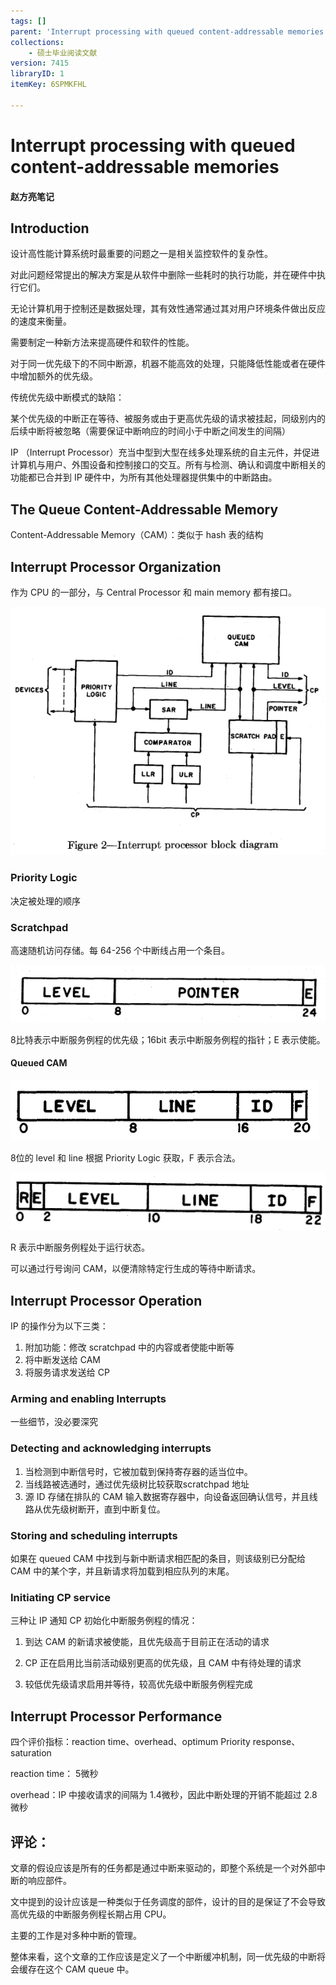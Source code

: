 ```yaml
---
tags: []
parent: 'Interrupt processing with queued content-addressable memories'
collections:
    - 硕士毕业阅读文献
version: 7415
libraryID: 1
itemKey: 6SPMKFHL

---
```

# Interrupt processing with queued content-addressable memories

#### 赵方亮笔记

## Introduction

设计高性能计算系统时最重要的问题之一是相关监控软件的复杂性。

对此问题经常提出的解决方案是从软件中删除一些耗时的执行功能，并在硬件中执行它们。

无论计算机用于控制还是数据处理，其有效性通常通过其对用户环境条件做出反应的速度来衡量。

需要制定一种新方法来提高硬件和软件的性能。

对于同一优先级下的不同中断源，机器不能高效的处理，只能降低性能或者在硬件中增加额外的优先级。

传统优先级中断模式的缺陷：

某个优先级的中断正在等待、被服务或由于更高优先级的请求被挂起，同级别内的后续中断将被忽略（需要保证中断响应的时间小于中断之间发生的间隔）

IP （Interrupt Processor）充当中型到大型在线多处理系统的自主元件，并促进计算机与用户、外围设备和控制接口的交互。所有与检测、确认和调度中断相关的功能都已合并到 IP 硬件中，为所有其他处理器提供集中的中断路由。

## The Queue Content-Addressable Memory

Content-Addressable Memory（CAM）：类似于 hash 表的结构

## Interrupt Processor Organization

作为 CPU 的一部分，与 Central Processor 和 main memory 都有接口。

![\<img alt="" data-attachment-key="CLUW56YR" width="601" height="474" src="attachments/CLUW56YR.png" ztype="zimage">](attachments/CLUW56YR.png)

### Priority Logic

决定被处理的顺序

### Scratchpad

高速随机访问存储。每 64-256 个中断线占用一个条目。

![\<img alt="" data-attachment-key="Y3EXSQKZ" width="589" height="107" src="attachments/Y3EXSQKZ.png" ztype="zimage">](attachments/Y3EXSQKZ.png)

8比特表示中断服务例程的优先级；16bit 表示中断服务例程的指针；E 表示使能。

#### Queued CAM

![\<img alt="" data-attachment-key="G6NC2UYY" width="494" height="97" src="attachments/G6NC2UYY.png" ztype="zimage">](attachments/G6NC2UYY.png)

8位的 level 和 line 根据 Priority Logic 获取，F 表示合法。

![\<img alt="" data-attachment-key="H8CL6TFV" width="528" height="97" src="attachments/H8CL6TFV.png" ztype="zimage">](attachments/H8CL6TFV.png)

R 表示中断服务例程处于运行状态。

可以通过行号询问 CAM，以便清除特定行生成的等待中断请求。

## Interrupt Processor Operation

IP 的操作分为以下三类：

1.  附加功能：修改 scratchpad 中的内容或者使能中断等
2.  将中断发送给 CAM
3.  将服务请求发送给 CP

### Arming and enabling Interrupts

一些细节，没必要深究

### Detecting and acknowledging interrupts

1.  当检测到中断信号时，它被加载到保持寄存器的适当位中。
2.  当线路被选通时，通过优先级树比较获取scratchpad 地址
3.  源 ID 存储在排队的 CAM 输入数据寄存器中，向设备返回确认信号，并且线路从优先级树断开，直到中断复位。

### Storing and scheduling interrupts

如果在 queued CAM 中找到与新中断请求相匹配的条目，则该级别已分配给 CAM 中的某个字，并且新请求将加载到相应队列的末尾。

### Initiating CP service

三种让 IP 通知 CP 初始化中断服务例程的情况：

1.  到达 CAM 的新请求被使能，且优先级高于目前正在活动的请求

2.  CP 正在启用比当前活动级别更高的优先级，且 CAM 中有待处理的请求

3.  较低优先级请求启用并等待，较高优先级中断服务例程完成

    ###

## Interrupt Processor Performance

四个评价指标：reaction time、overhead、optimum Priority response、saturation

reaction time： 5微秒

overhead：IP 中接收请求的间隔为 1.4微秒，因此中断处理的开销不能超过 2.8微秒

## 评论：

文章的假设应该是所有的任务都是通过中断来驱动的，即整个系统是一个对外部中断的响应部件。

文中提到的设计应该是一种类似于任务调度的部件，设计的目的是保证了不会导致高优先级的中断服务例程长期占用 CPU。

主要的工作是对多种中断的管理。

整体来看，这个文章的工作应该是定义了一个中断缓冲机制，同一优先级的中断将会缓存在这个 CAM queue 中。
